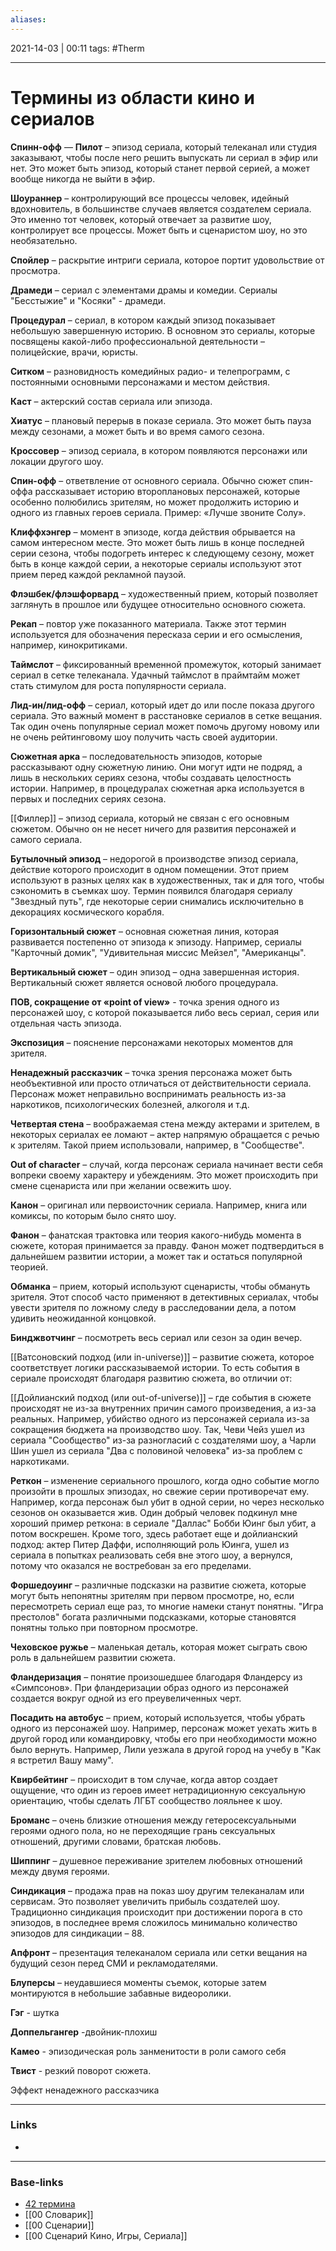 ```yaml
---
aliases:
---
```

2021-14-03 | 00:11
tags: #Therm 
___

# Термины из области кино и сериалов

**Спинн-офф** — **Пилот** – эпизод сериала, который телеканал или студия заказывают, чтобы после него решить выпускать ли сериал в эфир или нет. Это может быть эпизод, который станет первой серией, а может вообще никогда не выйти в эфир.

**Шоураннер** – контролирующий все процессы человек, идейный вдохновитель, в большинстве случаев является создателем сериала. Это именно тот человек, который отвечает за развитие шоу, контролирует все процессы. Может быть и сценаристом шоу, но это необязательно.

**Спойлер** – раскрытие интриги сериала, которое портит удовольствие от просмотра.

**Драмеди** – сериал с элементами драмы и комедии. Сериалы "Бесстыжие" и "Косяки" - драмеди.

**Процедурал** – сериал, в котором каждый эпизод показывает небольшую завершенную историю. В основном это сериалы, которые посвящены какой-либо профессиональной деятельности – полицейские, врачи, юристы.

**Ситком** – разновидность комедийных радио- и телепрограмм, с постоянными основными персонажами и местом действия.

**Каст** – актерский состав сериала или эпизода.

**Хиатус** – плановый перерыв в показе сериала. Это может быть пауза между сезонами, а может быть и во время самого сезона.

**Кроссовер** – эпизод сериала, в котором появляются персонажи или локации другого шоу.

**Спин-офф** – ответвление от основного сериала. Обычно сюжет спин-оффа рассказывает историю второплановых персонажей, которые особенно полюбились зрителям, но может продолжить историю и одного из главных героев сериала. Пример: «Лучше звоните Солу».

**Клиффхэнгер** – момент в эпизоде, когда действия обрывается на самом интересном месте. Это может быть лишь в конце последней серии сезона, чтобы подогреть интерес к следующему сезону, может быть в конце каждой серии, а некоторые сериалы используют этот прием перед каждой рекламной паузой.

**Флэшбек/флэшфорвард** – художественный прием, который позволяет заглянуть в прошлое или будущее относительно основного сюжета.

**Рекап** – повтор уже показанного материала. Также этот термин используется для обозначения пересказа серии и его осмысления, например, кинокритиками.

**Таймслот** – фиксированный временной промежуток, который занимает сериал в сетке телеканала. Удачный таймслот в праймтайм может стать стимулом для роста популярности сериала.

**Лид-ин/лид-офф** – сериал, который идет до или после показа другого сериала. Это важный момент в расстановке сериалов в сетке вещания. Так один очень популярные сериал может помочь другому новому или не очень рейтинговому шоу получить часть своей аудитории.

**Сюжетная арка** – последовательность эпизодов, которые рассказывают одну сюжетную линию. Они могут идти не подряд, а лишь в нескольких сериях сезона, чтобы создавать целостность истории. Например, в процедуралах сюжетная арка используется в первых и последних сериях сезона.

[[Филлер]] – эпизод сериала, который не связан с его основным сюжетом. Обычно он не несет ничего для развития персонажей и самого сериала.

**Бутылочный эпизод** – недорогой в производстве эпизод сериала, действие которого происходит в одном помещении. Этот прием используют в разных целях как в художественных, так и для того, чтобы сэкономить в съемках шоу. Термин появился благодаря сериалу "Звездный путь", где некоторые серии снимались исключительно в декорациях космического корабля.

**Горизонтальный сюжет** – основная сюжетная линия, которая развивается постепенно от эпизода к эпизоду. Например, сериалы "Карточный домик", "Удивительная миссис Мейзел", "Американцы".

**Вертикальный сюжет** – один эпизод – одна завершенная история. Вертикальный сюжет является основой любого процедурала.

**ПОВ, сокращение от «point of view»** \- точка зрения одного из персонажей шоу, с которой показывается либо весь сериал, серия или отдельная часть эпизода.

**Экспозиция** – пояснение персонажами некоторых моментов для зрителя.

**Ненадежный рассказчик** – точка зрения персонажа может быть необъективной или просто отличаться от действительности сериала. Персонаж может неправильно воспринимать реальность из-за наркотиков, психологических болезней, алкоголя и т.д.

**Четвертая стена** – воображаемая стена между актерами и зрителем, в некоторых сериалах ее ломают – актер напрямую обращается с речью к зрителям. Такой прием использовали, например, в "Сообществе".

**Out of character** – случай, когда персонаж сериала начинает вести себя вопреки своему характеру и убеждениям. Это может происходить при смене сценариста или при желании освежить шоу.

**Канон** – оригинал или первоисточник сериала. Например, книга или комиксы, по которым было снято шоу.

**Фанон** – фанатская трактовка или теория какого-нибудь момента в сюжете, которая принимается за правду. Фанон может подтвердиться в дальнейшем развитии истории, а может так и остаться популярной теорией.

**Обманка** – прием, который используют сценаристы, чтобы обмануть зрителя. Этот способ часто применяют в детективных сериалах, чтобы увести зрителя по ложному следу в расследовании дела, а потом удивить неожиданной концовкой.

**Бинджвотчинг** – посмотреть весь сериал или сезон за один вечер.

[[Ватсоновский подход (или in-universe)]] – развитие сюжета, которое соответствует логики рассказываемой истории. То есть события в сериале происходят благодаря развитию сюжета, во отличии от:

[[Дойлианский подход (или out-of-universe)]] – где события в сюжете происходят не из-за внутренних причин самого произведения, а из-за реальных. Например, убийство одного из персонажей сериала из-за сокращения бюджета на производство шоу. Так, Чеви Чейз ушел из сериала "Сообщество" из-за разногласий с создателями шоу, а Чарли Шин ушел из сериала "Два с половиной человека" из-за проблем с наркотиками.

**Реткон** – изменение сериального прошлого, когда одно событие могло произойти в прошлых эпизодах, но свежие серии противоречат ему. Например, когда персонаж был убит в одной серии, но через несколько сезонов он оказывается жив. Один добрый человек подкинул мне хороший пример реткона: в сериале "Даллас" Бобби Юинг был убит, а потом воскрешен. Кроме того, здесь работает еще и дойлианский подход: актер Питер Даффи, исполняющий роль Юинга, ушел из сериала в попытках реализовать себя вне этого шоу, а вернулся, потому что оказался не востребован за его пределами.

**Форшедоуинг** – различные подсказки на развитие сюжета, которые могут быть непонятны зрителям при первом просмотре, но, если пересмотреть сериал еще раз, то многие намеки станут понятны. "Игра престолов" богата различными подсказками, которые становятся понятны только при повторном просмотре.

**Чеховское ружье** – маленькая деталь, которая может сыграть свою роль в дальнейшем развитии сюжета.

**Фландеризация** – понятие произошедшее благодаря Фландерсу из «Симпсонов». При фландеризации образ одного из персонажей создается вокруг одной из его преувеличенных черт.

**Посадить на автобус** – прием, который используется, чтобы убрать одного из персонажей шоу. Например, персонаж может уехать жить в другой город или командировку, чтобы его при необходимости можно было вернуть. Например, Лили уезжала в другой город на учебу в "Как я встретил Вашу маму".

**Квирбейтинг** – происходит в том случае, когда автор создает ощущение, что один из героев имеет нетрадиционную сексуальную ориентацию, чтобы сделать ЛГБТ сообщество лояльнее к шоу.

**Броманс** – очень близкие отношения между гетеросексуальными героями одного пола, но не переходящие грань сексуальных отношений, другими словами, братская любовь.

**Шиппинг** – душевное переживание зрителем любовных отношений между двумя героями.

**Синдикация** – продажа прав на показ шоу другим телеканалам или сервисам. Это позволяет увеличить прибыль создателей шоу. Традиционно синдикация происходит при достижении порога в сто эпизодов, в последнее время сложилось минимально количество эпизодов для синдикации – 88.

**Апфронт** – презентация телеканалом сериала или сетки вещания на будущий сезон перед СМИ и рекламодателями.

**Блуперсы** – неудавшиеся моменты съемок, которые затем монтируются в небольшие забавные видеоролики.

**Гэг** - шутка

**Доппельгангер** -двойник-плохиш

**Камео** - эпизодическая роль занменитости в роли самого себя

**Твист** - резкий поворот сюжета.

Эффект ненадежного рассказчика 

___
### Links
- 

___
### Base-links
- [42 термина](https://zen.yandex.ru/media/maxandse/ot-krossovera-do-hiatusa--42-serialnyh-termina-5ca4c08b21a86300b4ca9236)
- [[00 Словарик]]
- [[00 Сценарии]]
- [[00 Сценарий Кино, Игры, Сериала]]

